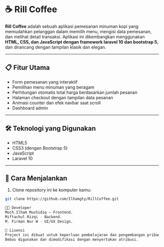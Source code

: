 # ☕ Rill Coffee

**Rill Coffee** adalah sebuah aplikasi pemesanan minuman kopi yang memudahkan pelanggan dalam memilih menu, mengisi data pemesanan, dan melihat detail transaksi. Aplikasi ini dikembangkan menggunakan **HTML, CSS, dan JavaScript dengan framework laravel 10 dan bootstrap 5**, dan dirancang dengan tampilan klasik dan elegan.

---

## 📋 Fitur Utama

- Form pemesanan yang interaktif
- Pemilihan menu minuman yang beragam
- Perhitungan otomatis total harga berdasarkan jumlah pesanan
- Halaman checkout dengan tampilan data pesanan
- Animasi counter dan efek navbar saat scroll
- Dashboard admin

---

## 🛠️ Teknologi yang Digunakan

- HTML5
- CSS3 (dengan Bootstrap 5)
- JavaScript
- Laravel 10

---

## 🚀 Cara Menjalankan

1. Clone repository ini ke komputer kamu:
```bash
git clone https://github.com/Ilhamgty/RillCoffee.git

👨‍💻 Developer
Moch.Ilham Mushidiq – Frontend.
Miftachul Rizqi - Backend.
M. Firman Nur W - UI/UX Design.

📄 Lisensi
Project ini dibuat untuk keperluan pembelajaran dan pengembangan pribadi.
Bebas digunakan dan dimodifikasi dengan menyertakan atribusi.
